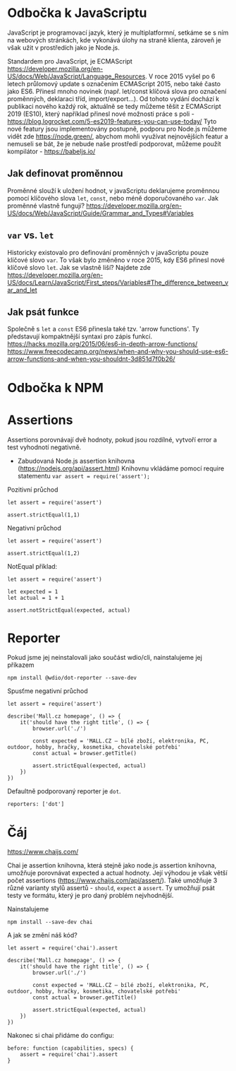 # Odbočka k JavaScriptu

JavaScript je programovací jazyk, který je multiplatformní, setkáme se s ním na webových stránkách, kde vykonává úlohy na straně klienta, zároveň je však užit v prostředích jako je Node.js.

Standardem pro JavaScript, je ECMAScript https://developer.mozilla.org/en-US/docs/Web/JavaScript/Language_Resources. V roce 2015 vyšel po 6 letech průlomový update s označením ECMAScript 2015, nebo také často jako ES6. Přinesl mnoho novinek (např. let/const klíčová slova pro označení proměnných, deklaraci tříd, import/export...). Od tohoto vydání dochází k publikaci nového každý rok, aktuálně se tedy můžeme těšit z ECMAScript 2019 (ES10), který například přinesl nové možnosti práce s poli - https://blog.logrocket.com/5-es2019-features-you-can-use-today/
Tyto nové featury jsou implementovány postupně, podporu pro Node.js můžeme vidět zde https://node.green/, abychom mohli využívat nejnovějších featur a nemuseli se bát, že je nebude naše prostředí podporovat, můžeme použít kompilátor - https://babeljs.io/

## Jak definovat proměnnou

Proměnné slouží k uložení hodnot, v javaScriptu deklarujeme proměnnou pomocí klíčového slova `let`, `const`, nebo méně doporučovaného `var`.
Jak proměnné vlastně fungují? https://developer.mozilla.org/en-US/docs/Web/JavaScript/Guide/Grammar_and_Types#Variables

## `var` vs. `let`

Historicky existovalo pro definování proměnných v javaScriptu pouze klíčové slovo `var`. To však bylo změněno v roce 2015, kdy ES6 přinesl nové klíčové slovo `let`.
Jak se vlastně liší? Najdete zde https://developer.mozilla.org/en-US/docs/Learn/JavaScript/First_steps/Variables#The_difference_between_var_and_let

## Jak psát funkce

Společně s `let` a `const` ES6 přinesla také tzv. 'arrow functions'. Ty představují kompaktnější syntaxi pro zápis funkcí.
https://hacks.mozilla.org/2015/06/es6-in-depth-arrow-functions/
https://www.freecodecamp.org/news/when-and-why-you-should-use-es6-arrow-functions-and-when-you-shouldnt-3d851d7f0b26/

# Odbočka k NPM


# Assertions

Assertions porovnávají dvě hodnoty, pokud jsou rozdílné, vytvoří error a test vyhodnotí negativně.

* Zabudovaná Node.js assertion knihovna (https://nodejs.org/api/assert.html)
Knihovnu vkládáme pomocí require statementu `var assert = require('assert');`

Pozitivní průchod
```
let assert = require('assert')

assert.strictEqual(1,1)
```

Negativní průchod
```
let assert = require('assert')

assert.strictEqual(1,2)
```

NotEqual příklad:
```
let assert = require('assert')

let expected = 1
let actual = 1 + 1

assert.notStrictEqual(expected, actual)
```

# Reporter

Pokud jsme jej neinstalovali jako součást wdio/cli, nainstalujeme jej příkazem

`npm install @wdio/dot-reporter --save-dev`

Spusťme negativní průchod
```
let assert = require('assert')

describe('Mall.cz homepage', () => {
    it('should have the right title', () => {
        browser.url('./')

        const expected = 'MALL.CZ – bílé zboží, elektronika, PC, outdoor, hobby, hračky, kosmetika, chovatelské potřebi'
        const actual = browser.getTitle()

        assert.strictEqual(expected, actual)
    })
})
```


Defaultně podporovaný reporter je `dot`.
```
reporters: ['dot']
```

# Čáj

https://www.chaijs.com/

Chai je assertion knihovna, která stejně jako node.js assertion knihovna, umožňuje porovnávat expected a actual hodnoty. Její výhodou je však větší počet assertions (https://www.chaijs.com/api/assert/). Také umožňuje 3 různé varianty stylů assertů - `should`, `expect` a `assert`. Ty umožňují psát testy ve formátu, který je pro daný problém nejvhodnější.

Nainstalujeme

`npm install --save-dev chai`

A jak se změní náš kód?
```
let assert = require('chai').assert

describe('Mall.cz homepage', () => {
    it('should have the right title', () => {
        browser.url('./')

        const expected = 'MALL.CZ – bílé zboží, elektronika, PC, outdoor, hobby, hračky, kosmetika, chovatelské potřebi'
        const actual = browser.getTitle()

        assert.strictEqual(expected, actual)
    })
})
```

Nakonec si chai přidáme do configu:
```
before: function (capabilities, specs) {
    assert = require('chai').assert
}
```
